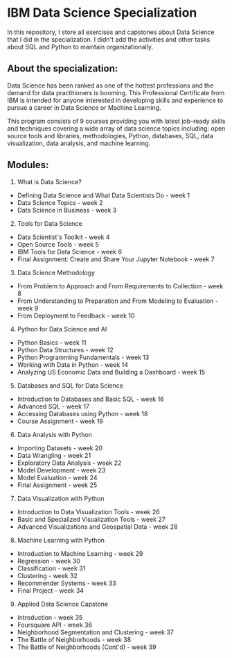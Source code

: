 # IBM Data Science Specialization

In this repository, I store all exercises and capstones about Data Science that I did in the specialization. I didn't add the activities and other tasks about SQL and Python to maintain organizationally.

## About the specialization:
Data Science has been ranked as one of the hottest professions and the demand for data practitioners is booming. This Professional Certificate from IBM is intended for anyone interested in developing skills and experience to pursue a career in Data Science or Machine Learning.

This program consists of 9 courses providing you with latest job-ready skills and techniques covering a wide array of data science topics including: open source tools and libraries, methodologies, Python, databases, SQL, data visualization, data analysis, and machine learning.

## Modules:
1. What is Data Science?
- Defining Data Science and What Data Scientists Do - week 1
- Data Science Topics - week 2
- Data Science in Business - week 3

2. Tools for Data Science
- Data Scientist's Toolkit - week 4
- Open Source Tools - week 5
- IBM Tools for Data Science - week 6 
- Final Assignment: Create and Share Your Jupyter Notebook - week 7

3. Data Science Methodology
- From Problem to Approach and From Requirements to Collection - week 8
- From Understanding to Preparation and From Modeling to Evaluation - week 9
- From Deployment to Feedback - week 10

4. Python for Data Science and AI
- Python Basics - week 11
- Python Data Structures - week 12
- Python Programming Fundamentals - week 13
- Working with Data in Python - week 14
- Analyzing US Economic Data and Building a Dashboard - week 15

5. Databases and SQL for Data Science
- Introduction to Databases and Basic SQL - week 16
- Advanced SQL - week 17
- Accessing Databases using Python - week 18
- Course Assignment - week 19

6. Data Analysis with Python
- Importing Datasets - week 20
- Data Wrangling - week 21
- Exploratory Data Analysis - week 22
- Model Development - week 23
- Model Evaluation - week 24
- Final Assignment - week 25

7. Data Visualization with Python
- Introduction to Data Visualization Tools - week 26
- Basic and Specialized Visualization Tools - week 27
- Advanced Visualizations and Geospatial Data - week 28

8. Machine Learning with Python
- Introduction to Machine Learning - week 29
- Regression - week 30
- Classification - week 31
- Clustering - week 32
- Recommender Systems - week 33
- Final Project - week 34

9. Applied Data Science Capstone
- Introduction - week 35
- Foursquare API - week 36
- Neighborhood Segmentation and Clustering - week 37
- The Battle of Neighborhoods - week 38
- The Battle of Neighborhoods (Cont'd) - week 39
